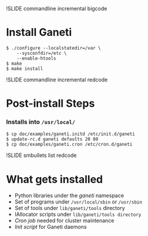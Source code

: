 !SLIDE commandline incremental bigcode

# Install Ganeti

    $ ./configure --localstatedir=/var \
        --sysconfdir=/etc \
        --enable-htools
    $ make
    $ make install

!SLIDE commandline incremental redcode

# Post-install Steps

### Installs into ``/usr/local/``

    $ cp doc/examples/ganeti.initd /etc/init.d/ganeti
    $ update-rc.d ganeti defaults 20 80
    $ cp doc/examples/ganeti.cron /etc/cron.d/ganeti

!SLIDE smbullets list redcode

# What gets installed

* Python libraries under the *ganeti* namespace
* Set of programs under ``/usr/local/sbin`` or ``/usr/sbin``
* Set of tools under ``lib/ganeti/tools`` directory
* IAllocator scripts under ``lib/ganeti/tools directory``
* *Cron job* needed for cluster maintenance
* *Init script* for Ganeti daemons

